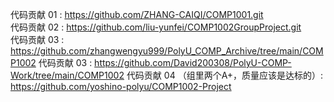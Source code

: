 代码贡献 01 : https://github.com/ZHANG-CAIQI/COMP1001.git  
代码贡献 02 : https://github.com/liu-yunfei/COMP1002GroupProject.git  
代码贡献 03 : https://github.com/zhangwengyu999/PolyU_COMP_Archive/tree/main/COMP1002
代码贡献 03 : https://github.com/David200308/PolyU-COMP-Work/tree/main/COMP1002
代码贡献 04 （组里两个A+，质量应该是达标的）: https://github.com/yoshino-polyu/COMP1002-Project
